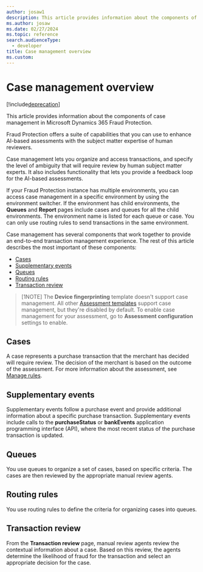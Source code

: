 ```yaml
---
author: josaw1
description: This article provides information about the components of case management in Microsoft Dynamics 365 Fraud Protection.
ms.author: josaw
ms.date: 02/27/2024
ms.topic: reference
search.audienceType:
  - developer
title: Case management overview
ms.custom:
---
```


# Case management overview

[!include[deprecation](includes/deprecation.md)]

This article provides information about the components of case management in Microsoft Dynamics 365 Fraud Protection.

Fraud Protection offers a suite of capabilities that you can use to enhance AI-based assessments with the subject matter expertise of human reviewers.

Case management lets you organize and access transactions, and specify the level of ambiguity that will require review by human subject matter experts. It also includes functionality that lets you provide a feedback loop for the AI-based assessments.

If your Fraud Protection instance has multiple environments, you can access case management in a specific environment by using the environment switcher. If the environment has child environments, the **Queues** and **Report** pages include cases and queues for all the child environments. The environment name is listed for each queue or case. You can only use routing rules to send transactions in the same environment. 

Case management has several components that work together to provide an end-to-end transaction management experience. The rest of this article describes the most important of these components:

- [Cases](#cases)
- [Supplementary events](#supplementary-events)
- [Queues](#queues)
- [Routing rules](#routing-rules)
- [Transaction review](#transaction-review)

> [1NOTE]
> The **Device fingerprinting** template doesn't support case management. All other [Assessment templates](assessment-create-new.md#template) support case management, but they're disabled by default. To enable case management for your assessment, go to **Assessment configuration** settings to enable. 

## Cases

A case represents a purchase transaction that the merchant has decided will require review. The decision of the merchant is based on the outcome of the assessment. For more information about the assessment, see [Manage rules](rules.md#conditions).

## Supplementary events

Supplementary events follow a purchase event and provide additional information about a specific purchase transaction. Supplementary events include calls to the **purchaseStatus** or **bankEvents** application programming interface (API), where the most recent status of the purchase transaction is updated.
 
## Queues

You use queues to organize a set of cases, based on specific criteria. The cases are then reviewed by the appropriate manual review agents.

## Routing rules

You use routing rules to define the criteria for organizing cases into queues.

## Transaction review

From the **Transaction review** page, manual review agents review the contextual information about a case. Based on this review, the agents determine the likelihood of fraud for the transaction and select an appropriate decision for the case. 

